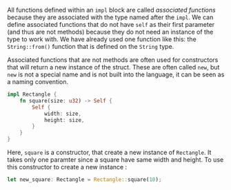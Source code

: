 All functions defined within an `impl` block are called *associated functions* because they are associated with
the type named after the `impl`. We can define associated functions that do not have `self` as their first
parameter (and thus are not methods) because they do not need an instance of the type to work with.
We have already used one function like this: the `String::from()` function that is defined on the `String` type.

Associated functions that are not methods are often used for constructors that will return a new instance of the
struct. These are often called `new`, but `new` is not a special name and is not built into the language, it can
be seen as a naming convention.

```rust
impl Rectangle {
    fn square(size: u32) -> Self {
        Self {
            width: size,
            height: size,
        }
    }
}
```

Here, `square` is a constructor, that create a new instance of `Rectangle`.
It takes only one paramter since a square have same width and height.
To use this constructor to create a new instance :

```rust
let new_square: Rectangle = Rectangle::square(10);
```
